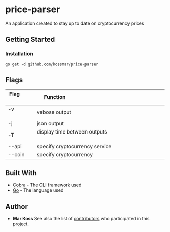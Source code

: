 # price-parser
An application created to stay up to date on cryptocurrency prices

## Getting Started

### Installation
```
go get -d github.com/kossmar/price-parser
```

## Flags

| Flag             | Function                                                                     |
|------------------|------------------------------------------------------------------------------|
| -v               | vebose output                                                                |
| -j               | json output                                                                  |
| -T               | display time between outputs                                                 |
| --api            | specify cryptocurrency service                                               |
| --coin           | specify cryptocurrency                                                       |

## Built With

* [Cobra](https://github.com/spf13/cobra) - The CLI framework used
* [Go](https://golang.org/doc/) - The language used

## Author

* **Mar Koss**
See also the list of [contributors](https://github.com/kossmar/price-parser/contributors) who participated in this project.
